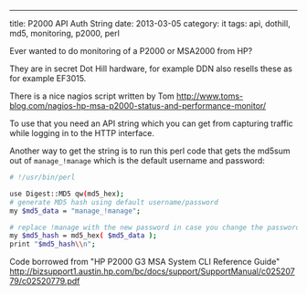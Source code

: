 ---
title: P2000 API Auth String
date: 2013-03-05
category: it
tags: api, dothill, md5, monitoring, p2000, perl

Ever wanted to do monitoring of a P2000 or MSA2000 from HP?

They are in secret Dot Hill hardware, for example DDN also resells these as for example EF3015.

There is a nice nagios script written by Tom <http://www.toms-blog.com/nagios-hp-msa-p2000-status-and-performance-monitor/>

To use that you need an API string which you can get from capturing traffic while logging in to the HTTP interface.

Another way to get the string is to run this perl code that gets the md5sum out of `manage_!manage` which is the default username and password:

```bash
# !/usr/bin/perl

use Digest::MD5 qw(md5_hex);
# generate MD5 hash using default username/password
my $md5_data = "manage_!manage";

# replace !manage with the new password in case you change the password
my $md5_hash = md5_hex( $md5_data );
print "$md5_hash\\n";
```

Code borrowed from "HP P2000 G3 MSA System CLI Reference Guide" <http://bizsupport1.austin.hp.com/bc/docs/support/SupportManual/c02520779/c02520779.pdf>
